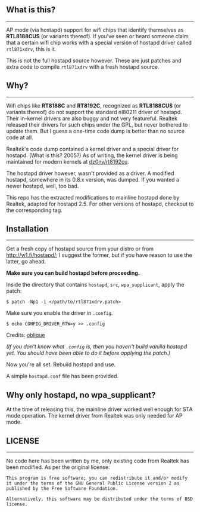 ## What is this?
----

AP mode (via hostapd) support for wifi chips that identify themselves as **RTL8188CUS** (or variants thereof). If you've seen or heard someone claim that a certain wifi chip works with a special version of hostapd driver called `rtl871xdrv`, this is it.

This is not the full hostapd source however. These are just patches and extra code to compile `rtl871xdrv` with a fresh hostapd source.

## Why?
----

Wifi chips like **RT8188C** and **RT8192C**, recognized as **RTL8188CUS** (or variants thereof) do not support the standard nl80211 driver of hostapd. Their in-kernel drivers are also buggy and not very featureful. Realtek released their drivers for such chips under the GPL, but never bothered to update them. But I guess a one-time code dump is better than no source code at all.

Realtek's code dump contained a kernel driver and a special driver for hostapd. (What is this? 2005?) As of writing, the kernel driver is being maintained for modern kernels at [dz0ny/rt8192cu](https://github.com/dz0ny/rt8192cu).

The hostapd driver however, wasn't provided as a driver. A modified hostapd, somewhere in its 0.8.x version, was dumped. If you wanted a newer hostapd, well, too bad.

This repo has the extracted modifications to mainline hostapd done by Realtek, adapted for hostapd 2.5. For other versions of hostapd, checkout to the corresponding tag.

## Installation
----

Get a fresh copy of hostapd source from your distro or from http://w1.fi/hostapd/; I suggest the former, but if you have reason to use the latter, go ahead.

**Make sure you can build hostapd before proceeding.**

Inside the directory that contains `hostapd`, `src`, `wpa_supplicant`, apply the patch:
```
$ patch -Np1 -i </path/to/rtl871xdrv.patch>
```

Make sure you enable the driver in `.config`.
```
$ echo CONFIG_DRIVER_RTW=y >> .config
```

Credits: [oblique](https://github.com/pritambaral/hostapd-rtl871xdrv/pull/3#issuecomment-76276806)

*(If you don't know what `.config` is, then you haven't build vanilla hostapd yet. You should have been able to do it before applying the patch.)*

Now you're all set. Rebuild hostapd and use.

A simple `hostapd.conf` file has been provided.

## Why only hostapd, no wpa_supplicant?

At the time of releasing this, the mainline driver worked well enough for STA mode operation. The kernel driver from Realtek was only needed for AP mode.

## LICENSE
----
No code here has been written by me, only existing code from Realtek has been modified. As per the original license:

```
This program is free software; you can redistribute it and/or modify
it under the terms of the GNU General Public License version 2 as
published by the Free Software Foundation.

Alternatively, this software may be distributed under the terms of BSD
license.
```
